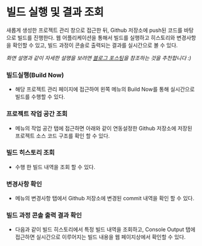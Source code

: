 # 빌드 실행 및 결과 조회

새롭게 생성한 프로젝트 관리 창으로 접근한 뒤, Github 저장소에 push된 코드를 바탕으로 빌드를 진행한다. 웹 어플리케이션을 통해서 빌드를 실행하고 히스토리와 변경사항을 확인할 수 있고, 빌드 과정이 콘솔로 출력되는 결과를 실시간으로 볼 수 있다.

*화면 설명과 같이 자세한 설명을 보려면 [블로그 포스팅](http://ict-nroo.tistory.com/36)을 참조하는 것을 추천합니다 :)*

### 빌드실행(Build Now)

* 해당 프로젝트 관리 페이지에 접근하여 왼쪽 메뉴의 Build Now를 통해 실시간으로 빌드를 수행할 수 있다.



### 프로젝트 작업 공간 조회

* 메뉴의 작업 공간 탭에 접근하면 아래와 같이 연동설정한 Github 저장소에 저장된 프로젝트 소스 코드 구조를 확인 할 수 있다.



### 빌드 히스토리 조회

* 수행 한 빌드 내역을 조회 할 수 있다.



### 변경사항 확인

* 메뉴의 변경사항 탭에서 Github 저장소에 변경된 commit 내역을 확인 할 수 있다.



### 빌드 과정 콘솔 출력 결과 확인

* 다음과 같이 빌드 히스토리에서 특정 빌드 내역을 조회하고, Console Output 탭에 접근하면 실시간으로 이루어지는 빌드 내용을 웹 페이지상에서 확인할 수 있다.